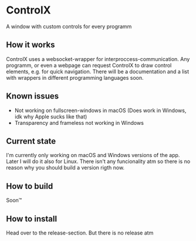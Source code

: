 # ControlX
A window with custom controls for every programm
## How it works
ControlX uses a websocket-wrapper for interproccess-communication. Any programm, or even a webpage can request ControlX to draw control elements, e.g. for quick navigation. There will be a documentation and a list with wrappers in different programming languages soon.

## Known issues
 - Not working on fullscreen-windows in macOS (Does work in Windows, idk why Apple sucks like that)
 - Transparency and frameless not working in Windows
 
## Current state
I'm currently only working on macOS and Windows versions of the app. Later I will do it also for Linux. There isn't any funcionality atm so there is no reason why you should build a version rigth now.

## How to build
Soon:tm:

## How to install
Head over to the release-section.
But there is no release atm
